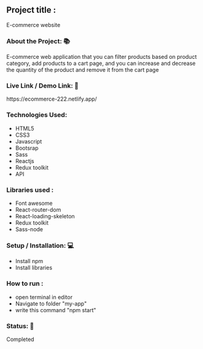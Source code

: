 <h2>Project title :</h2>
<p>E-commerce website</p>
<h3>About the Project: 📚</h3>
<p>E-commerce web application that you can filter products based on product category, add products to a cart page, and you can increase and decrease the quantity of the product and remove it from the cart page</p>
<h3>Live Link / Demo Link: 🔗</h3>
<p>https://ecommerce-222.netlify.app/</p>
<h3>Technologies Used: </h3>
<ul>
<li>HTML5</li>
<li>CSS3</li>
<li>Javascript</li>
<li>Bootsrap</li>
<li>Sass</li>
<li>Reactjs</li>
<li>Redux toolkit</li>
<li>API</li>
</ul>
<h3>Libraries used :</h3>
<ul>
<li>Font awesome </li>
<li>React-router-dom</li>
<li>React-loading-skeleton</li>
<li>Redux toolkit</li>
<li>Sass-node</li>
</ul>
<h3>Setup / Installation: 💻</h3>
<ul>
<li>Install npm</li>
<li>Install libraries</li>
</ul>
<h3>How to run :</h3>
<ul>
<li>open terminal in editor</li>
<li>Navigate to folder "my-app"</li>
<li>write this command "npm start"</li>
</ul>
<h3>Status: 📶</h3>
<p>Completed</p>

